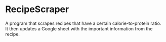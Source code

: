 # RecipeScraper
 A program that scrapes recipes that have a certain calorie-to-protein ratio. It then updates a Google sheet with the important information from the recipe.
